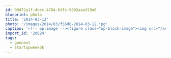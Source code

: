 ```yaml
---
id: 09d72a1f-dbcc-4784-b3fc-9802aaa329a6
blueprint: photo
title: '2014-03-12'
photo: '/images/2014/03/f56d8-2014-03-12.jpg'
caption: '<!-- wp:image --><figure class="wp-block-image"><img src="/assets/images/2014/03/f56d8-2014-03-12.jpg" /></figure><!-- /wp:image --><!-- wp:paragraph --><p>Great to see so many new/familiar faces at this months #gennext meet up #startupweekok</p><!-- /wp:paragraph -->'
import_id: '20624'
tags:
  - gennext
  - startupweekok
---
```

